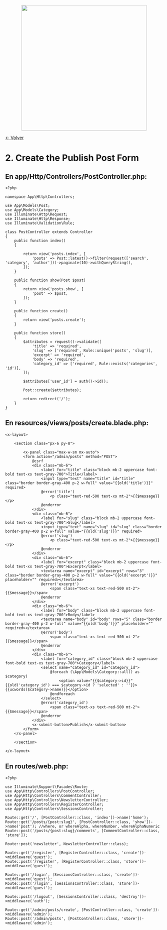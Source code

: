 <p align="center"><a href="https://laravel.com" target="_blank"><img src="https://raw.githubusercontent.com/laravel/art/master/logo-lockup/5%20SVG/2%20CMYK/1%20Full%20Color/laravel-logolockup-cmyk-red.svg" width="400"></a></p>

[<- Volver](../../README.md)

# 2. Create the Publish Post Form

## En app/Http/Controllers/PostController.php:

    <?php

    namespace App\Http\Controllers;

    use App\Models\Post;
    use App\Models\Category;
    use Illuminate\Http\Request;
    use Illuminate\Http\Response;
    use Illuminate\Validation\Rule;

    class PostController extends Controller
    {
        public function index()
        {
            
            return view('posts.index', [
                'posts' => Post::latest()->filter(request(['search', 'category', 'author']))->paginate(10)->withQueryString(),
            ]);
        }

        public function show(Post $post)
        {
            return view('posts.show', [
                'post' => $post,
            ]);
        }

        public function create()
        {
            return view('posts.create');
        }

        public function store()
        {
            $attributes = request()->validate([
                'title' => 'required',
                'slug' => ['required', Rule::unique('posts', 'slug')],
                'excerpt' => 'required',
                'body' => 'required',
                'category_id' => ['required', Rule::exists('categories', 'id')],
            ]);

            $attributes['user_id'] = auth()->id();

            Post::create($attributes);

            return redirect('/');
        }
    }

## En resources/views/posts/create.blade.php:

    <x-layout>

        <section class="px-6 py-8">
            
            <x-panel class="max-w-sm mx-auto">
            <form action="/admin/posts" method="POST">
                @csrf
                <div class="mb-6">
                    <label for="title" class="block mb-2 uppercase font-bold text-xs text-gray-700">Title</label>
                    <input type="text" name="title" id="title" class="border border-gray-400 p-2 w-full" value="{{old('title')}}" required>
                    @error('title')
                        <p class="text-red-500 text-xs mt-2">{{$message}}</p>
                    @enderror
                </div>
                <div class="mb-6">
                    <label for="slug" class="block mb-2 uppercase font-bold text-xs text-gray-700">Slug</label>
                    <input type="text" name="slug" id="slug" class="border border-gray-400 p-2 w-full" value="{{old('slug')}}" required>
                    @error('slug')
                        <p class="text-red-500 text-xs mt-2">{{$message}}</p>
                    @enderror
                </div>
                <div class="mb-6">
                    <label for="excerpt" class="block mb-2 uppercase font-bold text-xs text-gray-700">Excerpt</label>
                    <textarea name="excerpt" id="excerpt" rows="3" class="border border-gray-400 p-2 w-full" value="{{old('excerpt')}}" placeholder="" required></textarea>
                    @error('excerpt')
                        <span class="text-xs text-red-500 mt-2">{{$message}}</span>
                    @enderror
                </div>
                <div class="mb-6">
                    <label for="body" class="block mb-2 uppercase font-bold text-xs text-gray-700">Body</label>
                    <textarea name="body" id="body" rows="5" class="border border-gray-400 p-2 w-full" value="{{old('body')}}" placeholder="" required></textarea>
                    @error('body')
                        <span class="text-xs text-red-500 mt-2">{{$message}}</span>
                    @enderror
                </div>
                <div class="mb-6">
                    <label for="category_id" class="block mb-2 uppercase font-bold text-xs text-gray-700">Category</label>
                    <select name="category_id" id="category_id">
                        @foreach (\App\Models\Category::all() as $category)
                            <option value="{{$category->id}}" {{old('category_id') === $category->id ? 'selected' : ''}}>{{ucwords($category->name)}}</option>
                        @endforeach
                    </select>
                    @error('category_id')
                        <span class="text-xs text-red-500 mt-2">{{$message}}</span>
                    @enderror
                </div>
                <x-submit-button>Publish</x-submit-button>
            </form>
        </x-panel>

        </section>

    </x-layout>

## En routes/web.php:

    <?php

    use Illuminate\Support\Facades\Route;
    use App\Http\Controllers\PostController;
    use App\Http\Controllers\CommentController;
    use App\Http\Controllers\NewsletterController;
    use App\Http\Controllers\RegisterController;
    use App\Http\Controllers\SessionsController;

    Route::get('/', [PostController::class, 'index'])->name('home');
    Route::get('/posts/{post:slug}', [PostController::class, 'show'])->name('post'); //where, or whereAlpha, whereNumber, whereAlphaNumeric
    Route::post('/posts/{post:slug}/comments', [CommentController::class, 'store']);

    Route::post('newsletter', NewsletterController::class);

    Route::get('/register', [RegisterController::class, 'create'])->middleware('guest');
    Route::post('/register', [RegisterController::class, 'store'])->middleware('guest');

    Route::get('/login', [SessionsController::class, 'create'])->middleware('guest');
    Route::post('/login', [SessionsController::class, 'store'])->middleware('guest');

    Route::post('/logout', [SessionsController::class, 'destroy'])->middleware('auth');

    Route::get('/admin/posts/create', [PostController::class, 'create'])->middleware('admin');
    Route::post('/admin/posts', [PostController::class, 'store'])->middleware('admin');